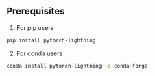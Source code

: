 ## Prerequisites

1. For pip users
```bash
pip install pytorch-lightning
```

2. For conda users
```bash
conda install pytorch-lightning -c conda-forge

```
